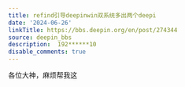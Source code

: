 ```yaml
---
title: refind引导deepinwin双系统多出两个deepi
date: '2024-06-26'
linkTitle: https://bbs.deepin.org/en/post/274344
source: deepin_bbs
description:  192******10 
disable_comments: true
---
```

各位大神，麻烦帮我这
